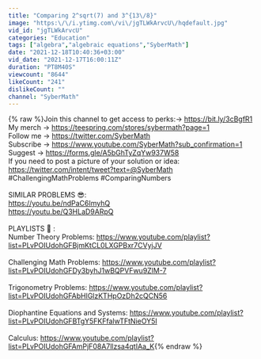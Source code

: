 ```yaml
---
title: "Comparing 2^sqrt(7) and 3^{13\/8}"
image: "https:\/\/i.ytimg.com\/vi\/jgTLWkArvcU\/hqdefault.jpg"
vid_id: "jgTLWkArvcU"
categories: "Education"
tags: ["algebra","algebraic equations","SyberMath"]
date: "2021-12-18T10:40:36+03:00"
vid_date: "2021-12-17T16:00:11Z"
duration: "PT8M40S"
viewcount: "8644"
likeCount: "241"
dislikeCount: ""
channel: "SyberMath"
---
```

{% raw %}Join this channel to get access to perks:→ <a rel="nofollow" target="blank" href="https://bit.ly/3cBgfR1">https://bit.ly/3cBgfR1</a> <br />My merch → <a rel="nofollow" target="blank" href="https://teespring.com/stores/sybermath?page=1">https://teespring.com/stores/sybermath?page=1</a><br />Follow me → <a rel="nofollow" target="blank" href="https://twitter.com/SyberMath">https://twitter.com/SyberMath</a> <br />Subscribe → <a rel="nofollow" target="blank" href="https://www.youtube.com/SyberMath?sub_confirmation=1">https://www.youtube.com/SyberMath?sub_confirmation=1</a><br />Suggest → <a rel="nofollow" target="blank" href="https://forms.gle/A5bGhTyZqYw937W58">https://forms.gle/A5bGhTyZqYw937W58</a><br />If you need to post a picture of your solution or idea:<br /><a rel="nofollow" target="blank" href="https://twitter.com/intent/tweet?text=@SyberMath">https://twitter.com/intent/tweet?text=@SyberMath</a> <br />#ChallengingMathProblems #ComparingNumbers<br /><br />SIMILAR PROBLEMS 😎:<br /><a rel="nofollow" target="blank" href="https://youtu.be/ndPaC6ImyhQ">https://youtu.be/ndPaC6ImyhQ</a><br /><a rel="nofollow" target="blank" href="https://youtu.be/Q3HLaD9ARpQ">https://youtu.be/Q3HLaD9ARpQ</a><br /><br />PLAYLISTS 🎵 :<br />Number Theory Problems: <a rel="nofollow" target="blank" href="https://www.youtube.com/playlist?list=PLvPOIUdohGFBjmKtCL0LXGPBxr7CVyjJV">https://www.youtube.com/playlist?list=PLvPOIUdohGFBjmKtCL0LXGPBxr7CVyjJV</a><br /><br />Challenging Math Problems: <a rel="nofollow" target="blank" href="https://www.youtube.com/playlist?list=PLvPOIUdohGFDy3byhJ1wBQPVFwu9ZlM-7">https://www.youtube.com/playlist?list=PLvPOIUdohGFDy3byhJ1wBQPVFwu9ZlM-7</a><br /><br />Trigonometry Problems: <a rel="nofollow" target="blank" href="https://www.youtube.com/playlist?list=PLvPOIUdohGFAbHlGlzKTHpOzDh2cQCN56">https://www.youtube.com/playlist?list=PLvPOIUdohGFAbHlGlzKTHpOzDh2cQCN56</a><br /><br />Diophantine Equations and Systems: <a rel="nofollow" target="blank" href="https://www.youtube.com/playlist?list=PLvPOIUdohGFBTgY5FKFfalwTFtNieOY5I">https://www.youtube.com/playlist?list=PLvPOIUdohGFBTgY5FKFfalwTFtNieOY5I</a><br /><br />Calculus: <a rel="nofollow" target="blank" href="https://www.youtube.com/playlist?list=PLvPOIUdohGFAmPjF08A7llzsa4qtIAa_K">https://www.youtube.com/playlist?list=PLvPOIUdohGFAmPjF08A7llzsa4qtIAa_K</a>{% endraw %}
